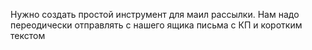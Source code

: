 Нужно создать простой инструмент для маил рассылки.
Нам надо переодически отправлять с нашего ящика письма с КП и коротким текстом
